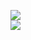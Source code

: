 [![](https://img.shields.io/badge/Made%20With-Github%20Spray-lightgrey.svg?style=for-the-badge&logo=github)](https://github.com/Annihil/github-spray#9999)  
[![](https://i.imgur.com/2DrTn0Z.gif)](https://github.com/Annihil/github-spray)